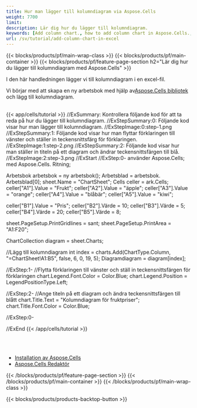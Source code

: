 ```yaml
---
title: Hur man lägger till kolumndiagram via Aspose.Cells
weight: 7700
limit:
description: Lär dig hur du lägger till kolumndiagram.
keywords: [Add column chart., how to add column chart in Aspose.Cells., how to add column chart using Aspose.Cells]
url: /sv/tutorial/add-column-chart-in-excel
---
```

{{< blocks/products/pf/main-wrap-class >}}
{{< blocks/products/pf/main-container >}}
{{< blocks/products/pf/feature-page-section h2="Lär dig hur du lägger till kolumndiagram med Aspose.Cells" >}}

<p>
I den här handledningen lägger vi till kolumndiagram i en excel-fil.
</p>

<p>
 Vi börjar med att skapa en ny arbetsbok med hjälp av<a href="https://www.nuget.org/packages/Aspose.Cells">Aspose.Cells bibliotek</a> och lägg till kolumndiagram.
</p>

<br />
{{< app/cells/tutorial >}}
//ExSummary: Kontrollera följande kod för att ta reda på hur du lägger till kolumndiagram.
//ExStepSummary:0: Följande kod visar hur man lägger till kolumndiagram.
//ExStepImage:0:step-1.png
//ExStepSummary:1: Följande kod visar hur man flyttar förklaringen till vänster och ställer in teckensnittsfärg för förklaringen.
//ExStepImage:1:step-2.png
//ExStepSummary:2: Följande kod visar hur man ställer in titeln på ett diagram och ändrar teckensnittsfärgen till blå.
//ExStepImage:2:step-3.png
//ExStart
//ExStep:0-
använder Aspose.Cells;
med Aspose.Cells. Ritning;

Arbetsbok arbetsbok = ny arbetsbok();
Arbetsblad = arbetsbok. Arbetsblad[0];
sheet.Name = "ChartSheet";
Cells celler = ark.Cells;
celler["A1"].Value = "Frukt";
celler["A2"].Value = "äpple";
celler["A3"].Value = "orange";
celler["A4"].Value = "blåbär";
celler["A5"].Value = "kiwi";

celler["B1"].Value = "Pris";
celler["B2"].Värde = 10;
celler["B3"].Värde = 5;
celler["B4"].Värde = 20;
celler["B5"].Värde = 8;

sheet.PageSetup.PrintGridlines = sant;
sheet.PageSetup.PrintArea = "A1:F20";

ChartCollection diagram = sheet.Charts;

//Lägg till kolumndiagram
int index = charts.Add(ChartType.Column, "=ChartSheet!A1:B5", false, 6, 0, 19, 5);
Diagramdiagram = diagram[index];

//ExStep:1-
//Flytta förklaringen till vänster och ställ in teckensnittsfärgen för förklaringen
chart.Legend.Font.Color = Color.Blue;
chart.Legend.Position = LegendPositionType.Left;

//ExStep:2-
//Ange titeln på ett diagram och ändra teckensnittsfärgen till blått
chart.Title.Text = "Kolumndiagram för fruktpriser";
chart.Title.Font.Color = Color.Blue;

//ExStep:0-

//ExEnd
{{< /app/cells/tutorial >}}
<br />

<br />
<br />
<div class="code-sample">
    <ul class="link-list">
        <li class="link-item"><a href="https://docs.aspose.com/cells/net/installation/">Installation av Aspose.Cells</a></li>
        <li class="link-item"><a href="https://products.aspose.app/cells/editor/">Aspose.Cells Redaktör</a></li>
    </ul>
</div>

{{< /blocks/products/pf/feature-page-section >}}
{{< /blocks/products/pf/main-container >}}
{{< /blocks/products/pf/main-wrap-class >}}

{{< blocks/products/products-backtop-button >}}